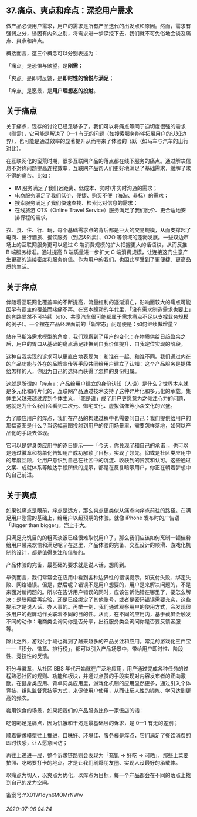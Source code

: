 ## 37.痛点、爽点和痒点：深挖用户需求
做产品必谈用户需求，用户的需求是所有产品迭代的出发点和原因。然而，需求有强弱之分，诱因有内外之别，将需求进一步深挖下去，我们就不可免俗地会谈及痛点、爽点和痒点。 


概括而言，这三个概念可以分别表述为： 


「痛点」是恐惧与欲望，是**刚需**； 


「爽点」是即时反馈，是**即时性的愉悦与满足**； 


「痒点」是愿景，是**用户理想态的投射**。 


关于痛点
----


关于痛点，现存的讨论已经足够多了。我们可以将痛点等同于迫切度很强的需求（刚需），它可能是解决了 0—1 有无的问题（如搜索服务能够拓展用户的认知边界），也可能是通过效率的显著提升从而带来了体验的飞跃（如马车与汽车的出行对比）。 


在互联网化的蛮荒时期，很多互联网产品的落点都在线下服务的痛点。通过解决信息不对称问题提高连接效率，互联网产品帮人们更好地满足了基础需求，缓解了求不得的痛苦。比如： 


* IM 服务满足了我们远距离、低成本、实时/非实时沟通的需求；
* 电商服务满足了我们低价、便捷、购买不便（海淘、非标）的需求；
* 搜索服务满足了我们快速查找、检索比对信息的需求；
* 在线旅游 OTS（Online Travel Service）服务满足了我们比价、更合适地安排行程的需求。

衣、食、住、行、玩，每个基础需求点的背后都是巨大的交易规模，从而支撑起了电商、出行酒旅、餐饮服务（到店&外卖）、O2O 等领域的蓬勃发展。一些双边市场上的互联网服务更可以通过 C 端消费规模的扩大把握更大的话语权，从而反推 B 端服务标准。通过提高 B 端质量进一步扩大 C 端消费规模，让连接这门生意产生更高的连接密度和服务价值。作为用户的我们，也因此享受到了更便捷、更高品质的生活。 


关于痒点
----


伴随着互联网化覆盖率的不断提高，流量红利的逐渐消亡，影响面较大的痛点可能因早有霸主的覆盖而疼痛不再。在资本躁动的年代里，「没有需求制造需求也要上」的套路显然不可持续（ofo、共享汽车很可能都属于需求痛点不足以支撑业务规模的例子）。一个摆在产品经理面前的「新常态」问题便是：如何继续做增量？ 


站在马斯洛需求模型的角度，我们观察到了用户的变化：在物质供给日趋盈余之后，用户的胃口从基础的痛点满足转换到自我价值提升、自我定位实现的阶段。 


这种自我实现的诉求可以更直白地表现为：和谁在一起、和谁不同。我们通过内在的产品功能与外在的品牌宣传等手段共同给用户建立了认知：这个产品服务是提供给怎样的人，你因为自己的选择而获得了怎样的身份归属。 


这就是所谓的「痒点」：产品给用户建立的身份认知（人设）是什么？世界本来就是多元化和碎片化的，互联网产品通过技术支持了这种碎片化和多元化的承载。集体主义越来越过渡到个体主义，「我是谁」成了用户更愿意为之倾注心力的问题，这就是为什么我们会看到二次元、御宅文化、虚拟偶像等小众文化的兴盛。 


为了顺应用户的痒点，我们在产品的构建过程中也需要问自己：我们提供给用户的那幅蓝图是什么？当这幅蓝图投射到用户的使用场景里，需要怎样落地，如何以产品化的手段去体现。 


它可以是健身类应用中的逐日提示——「今天，你兑现了和自己的承诺」，也可以是通过徽章和榜单化告知用户成功解锁了目标，实现了领先，抑或是社区类应用中的年度回顾，让用户意识到自己在社区中的沉淀、收获到的赞赏和认可。这些通过文案、成就体系等触达手段所做的提示，都是在反复暗示用户，你正在朝着梦想中的自己前进。 


关于爽点
----


如果说痛点是眼前，痒点是远方，那么爽点更类似从痛点向痒点前往的路径。在满足用户刚需的基础上，给用户以超预期的体验。就像 iPhone 发布时的广告语「Bigger than bigger」，岂止于大。 


只满足充饥目的的粗茶淡饭已经很难取悦用户了，那么我们应该如何烹制一顿佳肴给用户带来欢愉和满足呢？在这里，产品体验的完备、交互设计的顺滑、游戏化机制的设计，都是值得关注和借鉴的。 


产品体验的完备，最基础的要求就是说人话，想周到。 


举例而言，我们常常会在应用中看到各种边界性的错误提示，如支付失败、绑定失败、网络错误。但是，然后呢？错误不是用户想要的，用户是来解决问题的，不是来面对新问题的。所以在告诉用户错误的同时，应该告诉他错在哪里了，要怎么解决：是联网后再实验，还是已经绑定了其他账号，或者是密码错误需要充实，这些提示才是说人话、办人事的。再举一例，我们通过观察用户的使用方式，会发现很多用户的截屏动作关联着不同的目的性。从而，在不同的应用内，基于截屏会触发不同的动作：电商类会询问你是否分享，出行服务类会询问你是否要反馈客服等。 


除此之外，游戏化手段也得到了越来越多的产品关注和应用。常见的游戏化三件宝——「积分、徽章、排行榜」，都可以引入产品场景中，带给用户即时性、阶段性、竞技性的反馈。 


积分与徽章，从社区 BBS 年代开始就在广泛地应用，用户通过完成各种任务的过程熟悉社区的规则、功能和板块，并通过点赞的手段实现对内容发布者的正向激励。在健身类应用、背单词类应用里，游戏化机制的应用显然更多，通过引入个体竞技、组队监督竞技等方式，来促使用户使用，从而让反人性的锻炼、学习达到更高的频次。 


套用饮食的场景，如果把我们的产品服务比作一家饭店的话： 


吃饱喝足是痛点，因为饥饿和干渴是最基础层的诉求，是 0—1 有无的差别； 


顺着需求模型往上推进，口味好、环境佳、服务棒是痒点，它们满足了餐饮消费的即时快感，让人愿意回访； 


再往上递进一层，整个诉求链路则会表现为「充饥 → 好吃 → 可晒」，那些上菜要拍照、吃喝要打卡的地点，才是让我们刷爆朋友圈、实现人设最好的承载体。 


以痛点为切入，以爽点为优化，以痒点为目标，每一个产品都会在不同的落点上找到自己的发力空间。 


备案号:YX01W1dyn6MOMrNWw


###### 2020-07-06 04:24
